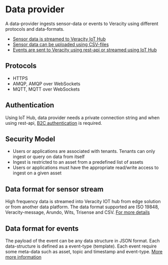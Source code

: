 ﻿# Data provider
A data-provider ingests sensor-data or events to Veracity using different protocols and data-formats. 
- [Sensor data is streamed to Veracity IoT Hub](IngestSensorData.md)
- [Sensor data can be uploaded using CSV-files](IngestSensorData.md)
- [Events are sent to Veracity using rest-api or streamed using IoT Hub](EventIngest.md)

## Protocols
- HTTPS
- AMQP, AMQP over WebSockets
- MQTT, MQTT over WebSockets

## Authentication
Using IoT Hub, data provider needs a private connection string and when using rest-api, [B2C authentication](Authenticate.md) is required.

## Security Model

-   Users or applications are associated with tenants. Tenants can only ingest or query on data from itself
-   Ingest is restricted to an asset from a predefined list of assets
-   Users or applications must have the appropriate read/write access to ingest on a given asset

## Data format for sensor stream
High frequency data is streamed into Veracity IOT hub from edge solution or from another data platform.  The data format supported are ISO 19848, Veracity-message,  Arundo, Wits, Trisense and CSV. [For more details](SensorDataIngest.md)

## Data format for events
The payload of the event can be any data structure in JSON format. Each data-structure is defined as a event-type (template). Each event require some meta-data such as asset, topic and timestamp and event-type. [More more information](EventIngest.md)


